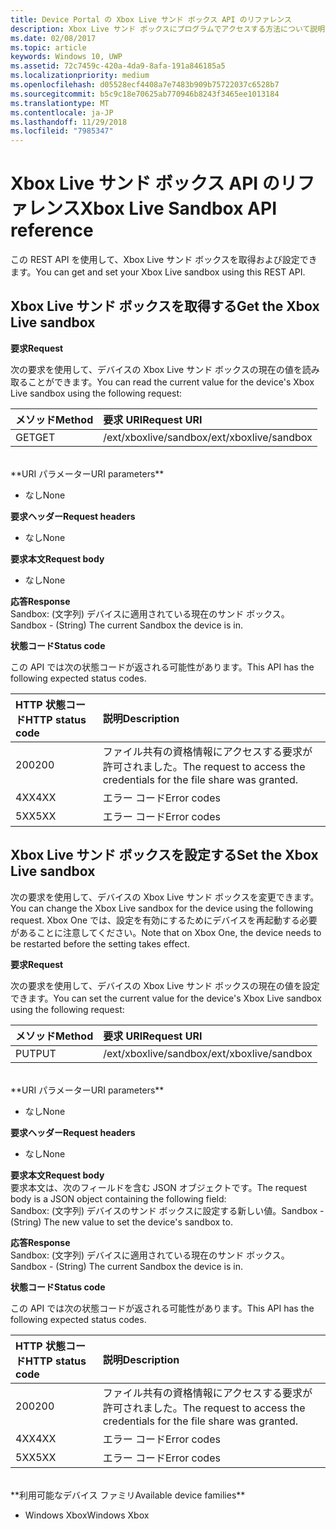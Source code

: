 ```yaml
---
title: Device Portal の Xbox Live サンド ボックス API のリファレンス
description: Xbox Live サンド ボックスにプログラムでアクセスする方法について説明します。
ms.date: 02/08/2017
ms.topic: article
keywords: Windows 10, UWP
ms.assetid: 72c7459c-420a-4da9-8afa-191a846185a5
ms.localizationpriority: medium
ms.openlocfilehash: d05528ecf4408a7e7483b909b75722037c6528b7
ms.sourcegitcommit: b5c9c18e70625ab770946b8243f3465ee1013184
ms.translationtype: MT
ms.contentlocale: ja-JP
ms.lasthandoff: 11/29/2018
ms.locfileid: "7985347"
---
```

# <a name="xbox-live-sandbox-api-reference"></a><span data-ttu-id="ae01c-104">Xbox Live サンド ボックス API のリファレンス</span><span class="sxs-lookup"><span data-stu-id="ae01c-104">Xbox Live Sandbox API reference</span></span>   
<span data-ttu-id="ae01c-105">この REST API を使用して、Xbox Live サンド ボックスを取得および設定できます。</span><span class="sxs-lookup"><span data-stu-id="ae01c-105">You can get and set your Xbox Live sandbox using this REST API.</span></span>

## <a name="get-the-xbox-live-sandbox"></a><span data-ttu-id="ae01c-106">Xbox Live サンド ボックスを取得する</span><span class="sxs-lookup"><span data-stu-id="ae01c-106">Get the Xbox Live sandbox</span></span>

**<span data-ttu-id="ae01c-107">要求</span><span class="sxs-lookup"><span data-stu-id="ae01c-107">Request</span></span>**

<span data-ttu-id="ae01c-108">次の要求を使用して、デバイスの Xbox Live サンド ボックスの現在の値を読み取ることができます。</span><span class="sxs-lookup"><span data-stu-id="ae01c-108">You can read the current value for the device's Xbox Live sandbox using the following request:</span></span>

<span data-ttu-id="ae01c-109">メソッド</span><span class="sxs-lookup"><span data-stu-id="ae01c-109">Method</span></span>      | <span data-ttu-id="ae01c-110">要求 URI</span><span class="sxs-lookup"><span data-stu-id="ae01c-110">Request URI</span></span>
:------     | :-----
<span data-ttu-id="ae01c-111">GET</span><span class="sxs-lookup"><span data-stu-id="ae01c-111">GET</span></span> | <span data-ttu-id="ae01c-112">/ext/xboxlive/sandbox</span><span class="sxs-lookup"><span data-stu-id="ae01c-112">/ext/xboxlive/sandbox</span></span>
<br />
**<span data-ttu-id="ae01c-113">URI パラメーター</span><span class="sxs-lookup"><span data-stu-id="ae01c-113">URI parameters</span></span>**

- <span data-ttu-id="ae01c-114">なし</span><span class="sxs-lookup"><span data-stu-id="ae01c-114">None</span></span>

**<span data-ttu-id="ae01c-115">要求ヘッダー</span><span class="sxs-lookup"><span data-stu-id="ae01c-115">Request headers</span></span>**

- <span data-ttu-id="ae01c-116">なし</span><span class="sxs-lookup"><span data-stu-id="ae01c-116">None</span></span>

**<span data-ttu-id="ae01c-117">要求本文</span><span class="sxs-lookup"><span data-stu-id="ae01c-117">Request body</span></span>**

- <span data-ttu-id="ae01c-118">なし</span><span class="sxs-lookup"><span data-stu-id="ae01c-118">None</span></span>

**<span data-ttu-id="ae01c-119">応答</span><span class="sxs-lookup"><span data-stu-id="ae01c-119">Response</span></span>**   
<span data-ttu-id="ae01c-120">Sandbox: (文字列) デバイスに適用されている現在のサンド ボックス。</span><span class="sxs-lookup"><span data-stu-id="ae01c-120">Sandbox - (String) The current Sandbox the device is in.</span></span>   

**<span data-ttu-id="ae01c-121">状態コード</span><span class="sxs-lookup"><span data-stu-id="ae01c-121">Status code</span></span>**

<span data-ttu-id="ae01c-122">この API では次の状態コードが返される可能性があります。</span><span class="sxs-lookup"><span data-stu-id="ae01c-122">This API has the following expected status codes.</span></span>

<span data-ttu-id="ae01c-123">HTTP 状態コード</span><span class="sxs-lookup"><span data-stu-id="ae01c-123">HTTP status code</span></span>      | <span data-ttu-id="ae01c-124">説明</span><span class="sxs-lookup"><span data-stu-id="ae01c-124">Description</span></span>
:------     | :-----
<span data-ttu-id="ae01c-125">200</span><span class="sxs-lookup"><span data-stu-id="ae01c-125">200</span></span> | <span data-ttu-id="ae01c-126">ファイル共有の資格情報にアクセスする要求が許可されました。</span><span class="sxs-lookup"><span data-stu-id="ae01c-126">The request to access the credentials for the file share was granted.</span></span>
<span data-ttu-id="ae01c-127">4XX</span><span class="sxs-lookup"><span data-stu-id="ae01c-127">4XX</span></span> | <span data-ttu-id="ae01c-128">エラー コード</span><span class="sxs-lookup"><span data-stu-id="ae01c-128">Error codes</span></span>
<span data-ttu-id="ae01c-129">5XX</span><span class="sxs-lookup"><span data-stu-id="ae01c-129">5XX</span></span> | <span data-ttu-id="ae01c-130">エラー コード</span><span class="sxs-lookup"><span data-stu-id="ae01c-130">Error codes</span></span>

## <a name="set-the-xbox-live-sandbox"></a><span data-ttu-id="ae01c-131">Xbox Live サンド ボックスを設定する</span><span class="sxs-lookup"><span data-stu-id="ae01c-131">Set the Xbox Live sandbox</span></span>
<span data-ttu-id="ae01c-132">次の要求を使用して、デバイスの Xbox Live サンド ボックスを変更できます。</span><span class="sxs-lookup"><span data-stu-id="ae01c-132">You can change the Xbox Live sandbox for the device using the following request.</span></span> <span data-ttu-id="ae01c-133">Xbox One では、設定を有効にするためにデバイスを再起動する必要があることに注意してください。</span><span class="sxs-lookup"><span data-stu-id="ae01c-133">Note that on Xbox One, the device needs to be restarted before the setting takes effect.</span></span>

**<span data-ttu-id="ae01c-134">要求</span><span class="sxs-lookup"><span data-stu-id="ae01c-134">Request</span></span>**

<span data-ttu-id="ae01c-135">次の要求を使用して、デバイスの Xbox Live サンド ボックスの現在の値を設定できます。</span><span class="sxs-lookup"><span data-stu-id="ae01c-135">You can set the current value for the device's Xbox Live sandbox using the following request:</span></span>

<span data-ttu-id="ae01c-136">メソッド</span><span class="sxs-lookup"><span data-stu-id="ae01c-136">Method</span></span>      | <span data-ttu-id="ae01c-137">要求 URI</span><span class="sxs-lookup"><span data-stu-id="ae01c-137">Request URI</span></span>
:------     | :-----
<span data-ttu-id="ae01c-138">PUT</span><span class="sxs-lookup"><span data-stu-id="ae01c-138">PUT</span></span> | <span data-ttu-id="ae01c-139">/ext/xboxlive/sandbox</span><span class="sxs-lookup"><span data-stu-id="ae01c-139">/ext/xboxlive/sandbox</span></span>
<br />
**<span data-ttu-id="ae01c-140">URI パラメーター</span><span class="sxs-lookup"><span data-stu-id="ae01c-140">URI parameters</span></span>**

- <span data-ttu-id="ae01c-141">なし</span><span class="sxs-lookup"><span data-stu-id="ae01c-141">None</span></span>

**<span data-ttu-id="ae01c-142">要求ヘッダー</span><span class="sxs-lookup"><span data-stu-id="ae01c-142">Request headers</span></span>**

- <span data-ttu-id="ae01c-143">なし</span><span class="sxs-lookup"><span data-stu-id="ae01c-143">None</span></span>

**<span data-ttu-id="ae01c-144">要求本文</span><span class="sxs-lookup"><span data-stu-id="ae01c-144">Request body</span></span>**   
<span data-ttu-id="ae01c-145">要求本文は、次のフィールドを含む JSON オブジェクトです。</span><span class="sxs-lookup"><span data-stu-id="ae01c-145">The request body is a JSON object containing the following field:</span></span>   
<span data-ttu-id="ae01c-146">Sandbox: (文字列) デバイスのサンド ボックスに設定する新しい値。</span><span class="sxs-lookup"><span data-stu-id="ae01c-146">Sandbox - (String) The new value to set the device's sandbox to.</span></span>

**<span data-ttu-id="ae01c-147">応答</span><span class="sxs-lookup"><span data-stu-id="ae01c-147">Response</span></span>**   
<span data-ttu-id="ae01c-148">Sandbox: (文字列) デバイスに適用されている現在のサンド ボックス。</span><span class="sxs-lookup"><span data-stu-id="ae01c-148">Sandbox - (String) The current Sandbox the device is in.</span></span>   

**<span data-ttu-id="ae01c-149">状態コード</span><span class="sxs-lookup"><span data-stu-id="ae01c-149">Status code</span></span>**

<span data-ttu-id="ae01c-150">この API では次の状態コードが返される可能性があります。</span><span class="sxs-lookup"><span data-stu-id="ae01c-150">This API has the following expected status codes.</span></span>

<span data-ttu-id="ae01c-151">HTTP 状態コード</span><span class="sxs-lookup"><span data-stu-id="ae01c-151">HTTP status code</span></span>      | <span data-ttu-id="ae01c-152">説明</span><span class="sxs-lookup"><span data-stu-id="ae01c-152">Description</span></span>
:------     | :-----
<span data-ttu-id="ae01c-153">200</span><span class="sxs-lookup"><span data-stu-id="ae01c-153">200</span></span> | <span data-ttu-id="ae01c-154">ファイル共有の資格情報にアクセスする要求が許可されました。</span><span class="sxs-lookup"><span data-stu-id="ae01c-154">The request to access the credentials for the file share was granted.</span></span>
<span data-ttu-id="ae01c-155">4XX</span><span class="sxs-lookup"><span data-stu-id="ae01c-155">4XX</span></span> | <span data-ttu-id="ae01c-156">エラー コード</span><span class="sxs-lookup"><span data-stu-id="ae01c-156">Error codes</span></span>
<span data-ttu-id="ae01c-157">5XX</span><span class="sxs-lookup"><span data-stu-id="ae01c-157">5XX</span></span> | <span data-ttu-id="ae01c-158">エラー コード</span><span class="sxs-lookup"><span data-stu-id="ae01c-158">Error codes</span></span>

<br />
**<span data-ttu-id="ae01c-159">利用可能なデバイス ファミリ</span><span class="sxs-lookup"><span data-stu-id="ae01c-159">Available device families</span></span>**

* <span data-ttu-id="ae01c-160">Windows Xbox</span><span class="sxs-lookup"><span data-stu-id="ae01c-160">Windows Xbox</span></span>

